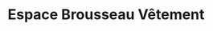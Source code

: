 ---
title: "Espace Brousseau Vêtement"
url: /pouzauges/espace-brousseau-vetement/
shop: Kleidung
---